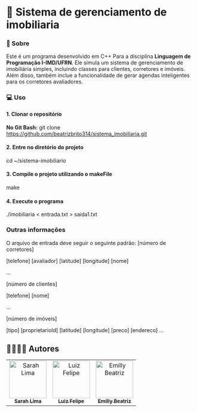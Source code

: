 # :house_with_garden: Sistema de gerenciamento de imobiliaria
### :mag_right: Sobre

Este é um programa desenvolvido em C++ Para a disciplina **Linguagem de Programação I-IMD/UFRN**. Ele simula um sistema de gerenciamento de imobiliária simples, incluindo classes para clientes, corretores e imóveis. Além disso, também inclue a funcionalidade de gerar agendas inteligentes para os corretores avaliadores.

### :computer: Uso
#### 1. Clonar o repositório
**No Git Bash:**
git clone https://github.com/beatrizbrito314/sistema_imobiliaria.git
#### 2. Entre no diretório do projeto
cd ~/sistema-imobiliario
#### 3. Compile o projeto utilizando o makeFile
make
#### 4. Execute o programa
./imobiliaria < entrada.txt > saida1.txt
### Outras informações
O arquivo de entrada deve seguir o seguinte padrão:
[número de corretores]

[telefone] [avaliador] [latitude] [longitude] [nome]

...

[número de clientes]

[telefone] [nome]

...

[número de imóveis]

[tipo] [proprietarioId] [latitude] [longitude] [preco] [endereco]
...

## 👩‍💻👨‍💻 Autores

<table>
  <tr>
    <td align="center">
      <a href="https://github.com/heyitssarah">
        <img src="https://github.com/heyitssarah.png" width="100px;" alt="Sarah Lima"/>
        <br />
        <sub><b>Sarah Lima</b></sub>
      </a>
    </td>
    <td align="center">
      <a href="https://github.com/luzdrik">
        <img src="https://github.com/luzdrik.png" width="100px;" alt="Luiz Felipe"/>
        <br />
        <sub><b>Luiz Felipe</b></sub>
      </a>
    </td>
    <td align="center">
      <a href="https://github.com/beatrizbrito314">
        <img src="https://github.com/beatrizbrito314.png" width="100px;" alt="Emilly Beatriz"/>
        <br />
        <sub><b>Emilly Beatriz</b></sub>
      </a>
    </td>
  </tr>
</table>
